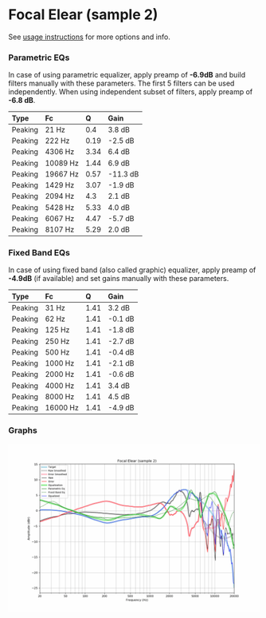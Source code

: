 # Focal Elear (sample 2)
See [usage instructions](https://github.com/jaakkopasanen/AutoEq#usage) for more options and info.

### Parametric EQs
In case of using parametric equalizer, apply preamp of **-6.9dB** and build filters manually
with these parameters. The first 5 filters can be used independently.
When using independent subset of filters, apply preamp of **-6.8 dB**.

| Type    | Fc       |    Q | Gain     |
|:--------|:---------|:-----|:---------|
| Peaking | 21 Hz    | 0.4  | 3.8 dB   |
| Peaking | 222 Hz   | 0.19 | -2.5 dB  |
| Peaking | 4306 Hz  | 3.34 | 6.4 dB   |
| Peaking | 10089 Hz | 1.44 | 6.9 dB   |
| Peaking | 19667 Hz | 0.57 | -11.3 dB |
| Peaking | 1429 Hz  | 3.07 | -1.9 dB  |
| Peaking | 2094 Hz  | 4.3  | 2.1 dB   |
| Peaking | 5428 Hz  | 5.33 | 4.0 dB   |
| Peaking | 6067 Hz  | 4.47 | -5.7 dB  |
| Peaking | 8107 Hz  | 5.29 | 2.0 dB   |

### Fixed Band EQs
In case of using fixed band (also called graphic) equalizer, apply preamp of **-4.9dB**
(if available) and set gains manually with these parameters.

| Type    | Fc       |    Q | Gain    |
|:--------|:---------|:-----|:--------|
| Peaking | 31 Hz    | 1.41 | 3.2 dB  |
| Peaking | 62 Hz    | 1.41 | -0.1 dB |
| Peaking | 125 Hz   | 1.41 | -1.8 dB |
| Peaking | 250 Hz   | 1.41 | -2.7 dB |
| Peaking | 500 Hz   | 1.41 | -0.4 dB |
| Peaking | 1000 Hz  | 1.41 | -2.1 dB |
| Peaking | 2000 Hz  | 1.41 | -0.6 dB |
| Peaking | 4000 Hz  | 1.41 | 3.4 dB  |
| Peaking | 8000 Hz  | 1.41 | 4.5 dB  |
| Peaking | 16000 Hz | 1.41 | -4.9 dB |

### Graphs
![](./Focal%20Elear%20(sample%202).png)
